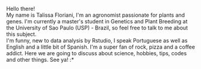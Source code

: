 
Hello there!  
My name is Talissa Floriani, I'm an agronomist passionate for plants and genes. I'm currently a master's student in Genetics and Plant Breeding at the University of Sao Paulo (USP) - Brazil, so feel free to talk to me about this subject.  
I'm funny, new to data analysis by Rstudio, I speak Portuguese as well as English and a little bit of Spanish. I'm a super fan of rock, pizza and a coffee addict. Here we are going to discuss about science, hobbies, tips, codes and other things. See ya! :*
